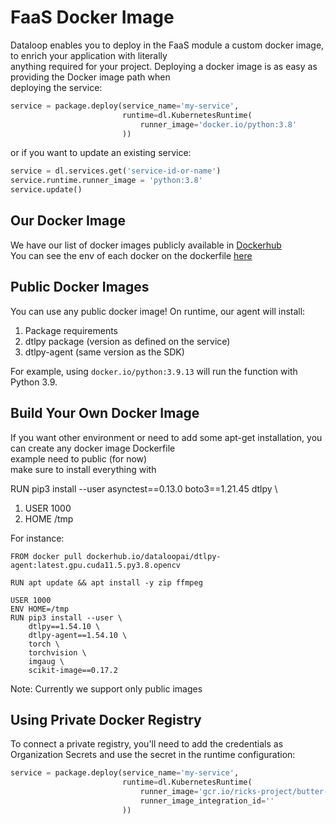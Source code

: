 # FaaS Docker Image  
  
Dataloop enables you to deploy in the FaaS module a custom docker image, to enrich your application with literally  
anything required for your project. Deploying a docker image is as easy as providing the Docker image path when  
deploying the service:  

```python
service = package.deploy(service_name='my-service',
                         runtime=dl.KubernetesRuntime(
                             runner_image='docker.io/python:3.8'
                         ))
```
or if you want to update an existing service:  

```python
service = dl.services.get('service-id-or-name')
service.runtime.runner_image = 'python:3.8'
service.update()
```
  
## Our Docker Image  
  
We have our list of docker images publicly available in [Dockerhub](https://hub.docker.com/repository/registry-1.docker.io/dataloopai/dtlpy-agent/tags)  
You can see the env of each docker on the dockerfile [here](https://github.com/dataloop-ai/dtlpy-agent/tree/main/dockerfiles)  
  
## Public Docker Images  
  
You can use any public docker image! On runtime, our agent will install:  
  
1. Package requirements  
2. dtlpy package (version as defined on the service)  
3. dtlpy-agent (same version as the SDK)  
  
For example, using `docker.io/python:3.9.13` will run the function with Python 3.9.  
  
## Build Your Own Docker Image  
  
If you want other environment or need to add some apt-get installation, you can create any docker image Dockerfile  
example need to public (for now)  
make sure to install everything with  
  
RUN pip3 install --user asynctest==0.13.0 boto3==1.21.45 dtlpy \  
  
1. USER 1000  
2. HOME /tmp  
  
For instance:  
```  
FROM docker pull dockerhub.io/dataloopai/dtlpy-agent:latest.gpu.cuda11.5.py3.8.opencv  
  
RUN apt update && apt install -y zip ffmpeg  
  
USER 1000  
ENV HOME=/tmp  
RUN pip3 install --user \  
    dtlpy==1.54.10 \  
    dtlpy-agent==1.54.10 \  
    torch \  
    torchvision \  
    imgaug \  
    scikit-image==0.17.2  
```  
  
Note: Currently we support only public images  
  
## Using Private Docker Registry  
To connect a private registry, you'll need to add the credentials as Organization Secrets and use the secret in the runtime configuration:  
  

```python
service = package.deploy(service_name='my-service',
                         runtime=dl.KubernetesRuntime(
                             runner_image='gcr.io/ricks-project/butter-robot:2.5.13',
                             runner_image_integration_id=''
                         ))
```
